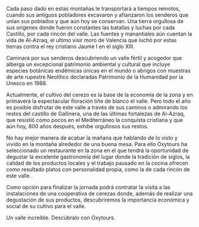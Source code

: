 Cada paso dado en estas montañas le transportará a tiempos remotos, cuando sus
antiguos pobladores excavaron y afianzaron los senderos que unían sus poblados y
que aún hoy se conservan. Una tierra orgullosa de sus orígenes donde fueron
constantes las batallas y luchas por cada Castillo, por cada rincón del valle.
Las fuentes y manantiales aún cuentan la vida de Al-Azraq, el ultimo visir moro
de Valencia que luchó por estas tierras contra el rey cristiano Jaume I en el
siglo XIII.

Caminará por sus senderos descubriendo un valle fértil y acogedor que alberga un
excepcional patrimonio ambiental y cultural que incluye especies botánicas
endémicas únicas en el mundo o abrigos con muestras de arte rupestre Neolítico
declaradas Patrimonio de la Humanidad por la Unesco en 1988.

Actualmente, el cultivo del cerezo es la base de la economía de la zona y en
primavera la espectacular floración tiñe de blanco el valle. Pero todo el año es
posible disfrutar de este valle a través de sus caminos o admirando los restos
del castillo de Gallinera, una de las últimas fortalezas de Al-Azraq, que
resistió como pocos en el Mediterráneo la conquista cristiana y que aún hoy, 800
años después, exhibe orgullosos sus restos.

No hay mejor manera de acabar la mañana que hablando de lo visto y vivido en la
montaña alrededor de una buena mesa. Para ello Oxytours ha seleccionado un
restaurante en la zona en el que tendrá la oportunidad de degustar la excelente
gastronomía del lugar donde la tradición de siglos, la calidad de los productos
locales y el trabajo pausado en la cocina ofrecen como resultado platos con
personalidad propia, como la de cada rincón de este valle.

Como opción para finalizar la jornada podrá contratar la visita a las
instalaciones de una cooperativa de cerezas donde, además de realizar una
degustación de sus productos, descubriremos la importancia económica y social de
su cultivo para el valle.

Un valle increíble. Descúbralo con Oxytours.
